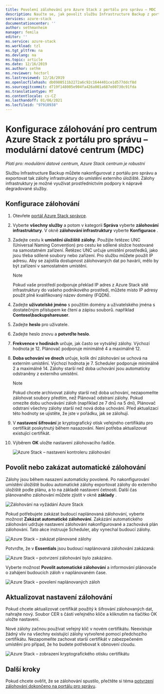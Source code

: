 ```yaml
---
title: Povolení zálohování pro Azure Stack z portálu pro správu – MDC
description: Naučte se, jak povolit službu Infrastructure Backup z portálu pro správu, aby bylo možné Azure Stack obnovit v případě selhání. V modulárních datových centrech.
services: azure-stack
documentationcenter: ''
author: sethmanheim
manager: femila
editor: ''
ms.service: azure-stack
ms.workload: tzl
ms.tgt_pltfrm: na
ms.devlang: na
ms.topic: article
ms.date: 12/16/2019
ms.author: sethm
ms.reviewer: hectorl
ms.lastreviewed: 12/16/2019
ms.openlocfilehash: db0980511b2272a6c92c1644401ce1d577ddcf8d
ms.sourcegitcommit: d719f148005e904fa426a001a687e80730c91fda
ms.translationtype: MT
ms.contentlocale: cs-CZ
ms.lasthandoff: 01/06/2021
ms.locfileid: "97910938"
---
```

# <a name="configure-backup-for-azure-stack-hub-from-the-administrator-portal---modular-data-center-mdc"></a>Konfigurace zálohování pro centrum Azure Stack z portálu pro správu – modulární datové centrum (MDC)

*Platí pro: modulární datové centrum, Azure Stack centrum je robustní*

Službu Infrastructure Backup můžete nakonfigurovat z portálu pro správu a exportovat tak zálohy infrastruktury do umístění externího úložiště. Zálohy infrastruktury je možné využívat prostřednictvím podpory k nápravě degradované služby.

## <a name="configure-backup"></a>Konfigurace zálohování

1. Otevřete [portál Azure Stack správce](../../operator/azure-stack-manage-portals.md).

2. Vyberte **všechny služby** a potom v kategorii **Správa** vyberte **zálohování infrastruktury**. V okně **zálohování infrastruktury** vyberte **Konfigurace** .

3. Zadejte cestu k **umístění úložiště zálohy**. Použijte řetězec UNC (Universal Naming Convention) pro cestu ke sdílené složce hostované na samostatném zařízení. Řetězec UNC určuje umístění prostředků, jako jsou třeba sdílené soubory nebo zařízení. Pro službu můžete použít IP adresu. Aby se zajistila dostupnost zálohovaných dat po havárii, mělo by být zařízení v samostatném umístění.

    > [!NOTE]  
    > Pokud vaše prostředí podporuje překlad IP adres z Azure Stack sítě infrastruktury do vašeho podnikového prostředí, můžete místo IP adresy použít plně kvalifikovaný název domény (FQDN).

4. Zadejte **uživatelské jméno** s použitím domény a uživatelského jména s dostatečným přístupem ke čtení a zápisu souborů. například **Contoso\backupshareuser**.

5. Zadejte **heslo** pro uživatele.

6. Zadejte heslo znovu a **potvrďte heslo**.

7. **Frekvence v hodinách** určuje, jak často se vytvářejí zálohy. Výchozí hodnota je 12. Plánovač podporuje minimálně 4 a maximálně 12.

8. **Doba uchování ve dnech** určuje, kolik dní zálohování se uchová na externím umístění. Výchozí hodnota je 7. Scheduler podporuje minimálně 2 a maximálně 14. Zálohy starší než doba uchování jsou automaticky odstraněny z externího umístění.

   > [!NOTE]
   > Pokud chcete archivovat zálohy starší než doba uchování, nezapomeňte zálohovat soubory předtím, než Plánovač odstraní zálohy. Pokud omezíte dobu uchovávání záloh (například ze 7 dnů na 5 dní), Plánovač odstraní všechny zálohy starší než nová doba uchování. Před aktualizací této hodnoty se ujistěte, že jste v pořádku, jak se zálohují.

9. V **nastavení šifrování** je kryptografický otisk veřejného certifikátu pro certifikát poskytnutý během nasazování. Není potřeba aktualizovat existující certifikát.

10. Výběrem **OK** uložte nastavení zálohovacího řadiče.

    ![Azure Stack – nastavení kontroleru zálohování](media/azure-stack-backup-enable-backup-console-tzl/backup-controller-settings-certificate.png)

## <a name="enable-or-disable-automatic-backups"></a>Povolit nebo zakázat automatické zálohování

Zálohy jsou během nasazení automaticky povolené. Po nakonfigurování umístění úložiště budou automatické zálohy exportovat zálohy do externího úložiště podle plánu, a to na základě nastavení četnosti. Další čas plánovaného zálohování můžete zjistit v okně **základy** .

![Zálohování na vyžádání Azure Stack](media/azure-stack-backup-enable-backup-console-tzl/on-demand-backup.png)

Pokud potřebujete zakázat budoucí naplánovaná zálohování, vyberte možnost **Zakázat automatické zálohování**. Zakázání automatického zálohování udržuje nastavení zálohování nakonfigurované a zachovává plán zálohování. Tato akce instruuje Scheduler, aby vynechal budoucí zálohy.

![Azure Stack – zakázat plánované zálohy](media/azure-stack-backup-enable-backup-console-tzl/disable-auto-backup.png)

Potvrďte, že v **Essentials** jsou budoucí naplánovaná zálohování zakázaná:

![Azure Stack – potvrzení zálohování bylo zakázáno.](media/azure-stack-backup-enable-backup-console-tzl/confirm-disable.png)

Vyberte možnost **Povolit automatické zálohování** a informování plánovače o zahájení budoucích záloh v naplánovaném čase.

![Azure Stack – povolení naplánovaných záloh](media/azure-stack-backup-enable-backup-console-tzl/enable-auto-backup.png)

## <a name="update-backup-settings"></a>Aktualizovat nastavení zálohování

Pokud chcete aktualizovat certifikát použitý k šifrování zálohovaných dat, nahrajte nový. Soubor CER s částí veřejného klíče a kliknutím na tlačítko OK uložte nastavení.

Nové zálohy začnou používat veřejný klíč v novém certifikátu. Neexistuje žádný vliv na všechny existující zálohy vytvořené pomocí předchozího certifikátu. Nezapomeňte zachovat starší certifikát v zabezpečeném umístění pro případ, že ho budete potřebovat k obnovení cloudu.

![Azure Stack – zobrazení kryptografického otisku certifikátu](media/azure-stack-backup-enable-backup-console-tzl/encryption-settings-thumbprint.png)

## <a name="next-steps"></a>Další kroky

Pokud chcete ověřit, že se zálohování spustilo, přečtěte si téma [potvrzení zálohování dokončeno na portálu pro správu](../../operator/azure-stack-backup-back-up-azure-stack.md).
